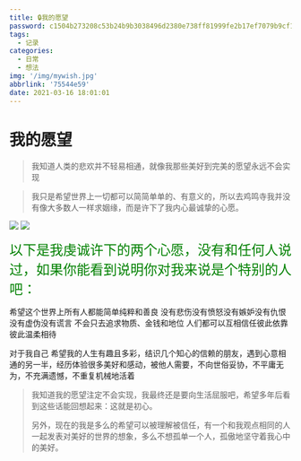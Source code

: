 ```yaml
---
title: 🔒我的愿望
password: c1504b273208c53b24b9b3038496d2380e738ff81999fe2b17ef7079b9cf102c
tags:
  - 记录
categories:
  - 日常
  - 想法
img: '/img/mywish.jpg'
abbrlink: '75544e59'
date: 2021-03-16 18:01:01
---
```


# 我的愿望

> 我知道人类的悲欢并不轻易相通，就像我那些美好到完美的愿望永远不会实现

> 我只是希望世界上一切都可以简简单单的、有意义的，所以去鸡鸣寺我并没有像大多数人一样求姻缘，而是许下了我内心最诚挚的心愿。

![](/img/20210316182537.jpg)
![](/img/20210316182530.jpg)

<font color=green size=5>以下是我虔诚许下的两个心愿，没有和任何人说过，如果你能看到说明你对我来说是个特别的人吧：</font>



希望这个世界上所有人都能简单纯粹和善良
没有悲伤没有愤怒没有嫉妒没有仇恨没有虚伪没有谎言
不会只去追求物质、金钱和地位
人们都可以互相信任彼此依靠彼此温柔相待

对于我自己
希望我的人生有趣且多彩，结识几个知心的信赖的朋友，遇到心意相通的另一半，经历体验很多美好和感动，被他人需要，不向世俗妥协，不平庸无为，不充满遗憾，不重复机械地活着



> 我知道我的愿望注定不会实现，我最终还是要向生活屈服吧，希望多年后看到这些话能回想起来：这就是初心。
>
> 另外，现在的我是多么的希望可以被理解被信任，有一个和我观点相同的人一起发表对美好的世界的想象，多么不想孤单一个人，孤傲地坚守着我心中的美好。

